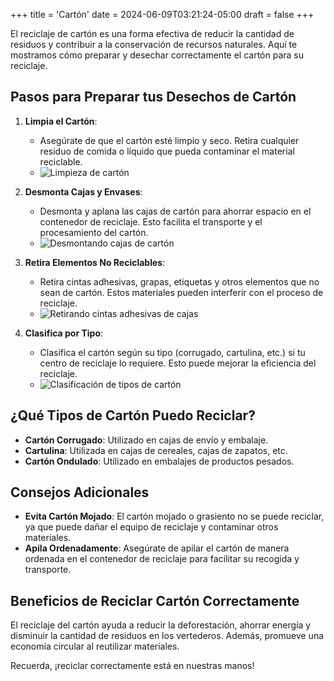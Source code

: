 +++
title = 'Cartón'
date = 2024-06-09T03:21:24-05:00
draft = false
+++

El reciclaje de cartón es una forma efectiva de reducir la cantidad de residuos y contribuir a la conservación de recursos naturales. Aquí te mostramos cómo preparar y desechar correctamente el cartón para su reciclaje.

## Pasos para Preparar tus Desechos de Cartón

1. **Limpia el Cartón**:
   - Asegúrate de que el cartón esté limpio y seco. Retira cualquier residuo de comida o líquido que pueda contaminar el material reciclable.
   - ![Limpieza de cartón](/img/carton-limpio.png)

2. **Desmonta Cajas y Envases**:
   - Desmonta y aplana las cajas de cartón para ahorrar espacio en el contenedor de reciclaje. Esto facilita el transporte y el procesamiento del cartón.
   - ![Desmontando cajas de cartón](/img/carton-desarmado.png)

3. **Retira Elementos No Reciclables**:
   - Retira cintas adhesivas, grapas, etiquetas y otros elementos que no sean de cartón. Estos materiales pueden interferir con el proceso de reciclaje.
   - ![Retirando cintas adhesivas de cajas](/img/carton-adhesivo.png)

4. **Clasifica por Tipo**:
   - Clasifica el cartón según su tipo (corrugado, cartulina, etc.) si tu centro de reciclaje lo requiere. Esto puede mejorar la eficiencia del reciclaje.
   - ![Clasificación de tipos de cartón](/img/carton-tipo.png)

## ¿Qué Tipos de Cartón Puedo Reciclar?

- **Cartón Corrugado**: Utilizado en cajas de envío y embalaje.
- **Cartulina**: Utilizada en cajas de cereales, cajas de zapatos, etc.
- **Cartón Ondulado**: Utilizado en embalajes de productos pesados.

## Consejos Adicionales

- **Evita Cartón Mojado**: El cartón mojado o grasiento no se puede reciclar, ya que puede dañar el equipo de reciclaje y contaminar otros materiales.
- **Apila Ordenadamente**: Asegúrate de apilar el cartón de manera ordenada en el contenedor de reciclaje para facilitar su recogida y transporte.

## Beneficios de Reciclar Cartón Correctamente

El reciclaje del cartón ayuda a reducir la deforestación, ahorrar energía y disminuir la cantidad de residuos en los vertederos. Además, promueve una economía circular al reutilizar materiales.

Recuerda, ¡reciclar correctamente está en nuestras manos!
